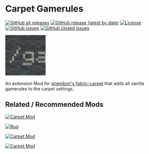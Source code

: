 # Carpet Gamerules

[![GitHub all releases](https://img.shields.io/github/downloads/RubixDev/CarpetGamerules/total)](https://github.com/RubixDev/CarpetGamerules/releases)
[![GitHub release (latest by date)](https://img.shields.io/github/downloads/RubixDev/CarpetGamerules/latest/total)](https://github.com/RubixDev/CarpetGamerules/releases/latest)
[![License](https://img.shields.io/github/license/RubixDev/CarpetGamerules)](https://github.com/RubixDev/CarpetGamerules/blob/main/LICENSE)
[![GitHub issues](https://img.shields.io/github/issues/RubixDev/CarpetGamerules)](https://github.com/RubixDev/CarpetGamerules/issues)
[![GitHub closed issues](https://img.shields.io/github/issues-closed/RubixDev/CarpetGamerules)](https://github.com/RubixDev/CarpetGamerules/issues?q=is%3Aissue+is%3Aclosed)

![Icon](../src/main/resources/assets/carpetgamerules/icon.png)

An extension Mod for [gnembon's fabric-carpet](https://github.com/gnembon/fabric-carpet) that adds all vanilla gamerules to the carpet settings.

## Related / Recommended Mods

[![Carpet Mod](https://github-readme-stats.vercel.app/api/pin/?username=gnembon&repo=fabric-carpet&theme=dracula)](https://github.com/gnembon/fabric-carpet)

[![Rug](https://github-readme-stats.vercel.app/api/pin/?username=RubixDev&repo=Rug&theme=dracula)](https://github.com/RubixDev/Rug)

[![Carpet Mod](https://github-readme-stats.vercel.app/api/pin/?username=QuiltServerTools&repo=Ledger&theme=dracula)](https://github.com/QuiltServerTools/Ledger)

[![Carpet Mod](https://github-readme-stats.vercel.app/api/pin/?username=chirs241097&repo=jline4mcdsrv&theme=dracula)](https://github.com/chirs241097/jline4mcdsrv)

